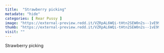 ```yaml
---
title:  "Strawberry picking"
metadate: "hide"
categories: [ Rear Pussy ]
image: "https://external-preview.redd.it/VZRpAL6WQi-tHtn2SEW0n2s--1vE99KbSM3k97MdVEw.png?auto=webp&s=f4083b4cf2899ad04592f392dd93822d7b549bd1"
thumb: "https://external-preview.redd.it/VZRpAL6WQi-tHtn2SEW0n2s--1vE99KbSM3k97MdVEw.png?width=320&crop=smart&auto=webp&s=62f1d7ed755f8322c2d34d6ac2e19a3eab81fce8"
visit: ""
---
```

Strawberry picking
